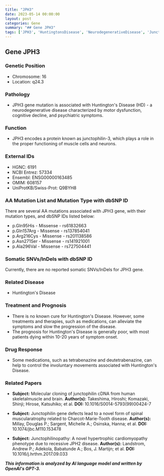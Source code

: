 ```yaml
---
title: "JPH3"
date: 2023-05-14 00:00:00
layout: post
categories: Gene
summary: "## Gene JPH3"
tags: ['JPH3', 'HuntingtonsDisease', 'NeurodegenerativeDisease', 'Junctophilin', 'Mutation', 'Treatment', 'Prognosis', 'DrugResponse']
---
```


## Gene JPH3

### Genetic Position
- Chromosome: 16
- Location: q24.3

### Pathology
- JPH3 gene mutation is associated with Huntington's Disease (HD) - a neurodegenerative disease characterized by motor dysfunction, cognitive decline, and psychiatric symptoms.

### Function
- JPH3 encodes a protein known as junctophilin-3, which plays a role in the proper functioning of muscle cells and neurons.

### External IDs
- HGNC: 6191
- NCBI Entrez: 57334
- Ensembl: ENSG00000163485
- OMIM: 608157
- UniProtKB/Swiss-Prot: Q9BYH8

### AA Mutation List and Mutation Type with dbSNP ID
There are several AA mutations associated with JPH3 gene, with their mutation types, and dbSNP IDs listed below:
- p.Gln95His - Missense - rs61832663
- p.Gln157Arg - Missense - rs137854041
- p.Arg216Cys - Missense - rs201138586
- p.Asn271Ser - Missense - rs141921001
- p.Ala296Val - Missense - rs727504441

### Somatic SNVs/InDels with dbSNP ID
Currently, there are no reported somatic SNVs/InDels for JPH3 gene.

### Related Disease
- Huntington's Disease

### Treatment and Prognosis
- There is no known cure for Huntington's Disease. However, some treatments and therapies, such as medications, can alleviate the symptoms and slow the progression of the disease.
- The prognosis for Huntington's Disease is generally poor, with most patients dying within 10-20 years of symptom onset.

### Drug Response
- Some medications, such as tetrabenazine and deutetrabenazine, can help to control the involuntary movements associated with Huntington's Disease.

### Related Papers
- **Subject:** Molecular cloning of junctophilin cDNA from human skeletalmuscle and brain. 
**Author(s):** Takeshima, Hiroshi; Komazaki, Shinji; Hirose, Katsuhiko; et al. 
**DOI:** 10.1016/S0014-5793(99)00424-7 

- **Subject:** Junctophilin gene defects lead to a novel form of spinal muscularatrophy related to Charcot-Marie-Tooth disease.
**Author(s):** Millay, Douglas P.; Sargent, Michelle A.; Osinska, Hanna; et al. 
**DOI:** 10.1074/jbc.M110.153478 

- **Subject:** Junctophilinopathy: A novel hypertrophic cardiomyopathy phenotype due to recessive JPH2 disease.
**Author(s):** Landstrom, Andrew P.; Adekola, Babatunde A.; Bos, J. Martijn; et al. 
**DOI:** 10.1016/j.hrthm.2017.09.033

**_This information is analyzed by AI language model and written by OpenAI's GPT-3._**